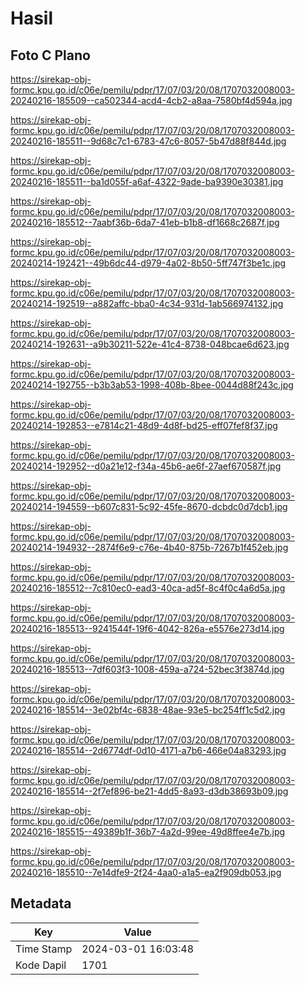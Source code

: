 # Hasil

## Foto C Plano

https://sirekap-obj-formc.kpu.go.id/c06e/pemilu/pdpr/17/07/03/20/08/1707032008003-20240216-185509--ca502344-acd4-4cb2-a8aa-7580bf4d594a.jpg

https://sirekap-obj-formc.kpu.go.id/c06e/pemilu/pdpr/17/07/03/20/08/1707032008003-20240216-185511--9d68c7c1-6783-47c6-8057-5b47d88f844d.jpg

https://sirekap-obj-formc.kpu.go.id/c06e/pemilu/pdpr/17/07/03/20/08/1707032008003-20240216-185511--ba1d055f-a6af-4322-9ade-ba9390e30381.jpg

https://sirekap-obj-formc.kpu.go.id/c06e/pemilu/pdpr/17/07/03/20/08/1707032008003-20240216-185512--7aabf36b-6da7-41eb-b1b8-df1668c2687f.jpg

https://sirekap-obj-formc.kpu.go.id/c06e/pemilu/pdpr/17/07/03/20/08/1707032008003-20240214-192421--49b6dc44-d979-4a02-8b50-5ff747f3be1c.jpg

https://sirekap-obj-formc.kpu.go.id/c06e/pemilu/pdpr/17/07/03/20/08/1707032008003-20240214-192519--a882affc-bba0-4c34-931d-1ab566974132.jpg

https://sirekap-obj-formc.kpu.go.id/c06e/pemilu/pdpr/17/07/03/20/08/1707032008003-20240214-192631--a9b30211-522e-41c4-8738-048bcae6d623.jpg

https://sirekap-obj-formc.kpu.go.id/c06e/pemilu/pdpr/17/07/03/20/08/1707032008003-20240214-192755--b3b3ab53-1998-408b-8bee-0044d88f243c.jpg

https://sirekap-obj-formc.kpu.go.id/c06e/pemilu/pdpr/17/07/03/20/08/1707032008003-20240214-192853--e7814c21-48d9-4d8f-bd25-eff07fef8f37.jpg

https://sirekap-obj-formc.kpu.go.id/c06e/pemilu/pdpr/17/07/03/20/08/1707032008003-20240214-192952--d0a21e12-f34a-45b6-ae6f-27aef670587f.jpg

https://sirekap-obj-formc.kpu.go.id/c06e/pemilu/pdpr/17/07/03/20/08/1707032008003-20240214-194559--b607c831-5c92-45fe-8670-dcbdc0d7dcb1.jpg

https://sirekap-obj-formc.kpu.go.id/c06e/pemilu/pdpr/17/07/03/20/08/1707032008003-20240214-194932--2874f6e9-c76e-4b40-875b-7267b1f452eb.jpg

https://sirekap-obj-formc.kpu.go.id/c06e/pemilu/pdpr/17/07/03/20/08/1707032008003-20240216-185512--7c810ec0-ead3-40ca-ad5f-8c4f0c4a6d5a.jpg

https://sirekap-obj-formc.kpu.go.id/c06e/pemilu/pdpr/17/07/03/20/08/1707032008003-20240216-185513--9241544f-19f6-4042-826a-e5576e273d14.jpg

https://sirekap-obj-formc.kpu.go.id/c06e/pemilu/pdpr/17/07/03/20/08/1707032008003-20240216-185513--7df603f3-1008-459a-a724-52bec3f3874d.jpg

https://sirekap-obj-formc.kpu.go.id/c06e/pemilu/pdpr/17/07/03/20/08/1707032008003-20240216-185514--3e02bf4c-6838-48ae-93e5-bc254ff1c5d2.jpg

https://sirekap-obj-formc.kpu.go.id/c06e/pemilu/pdpr/17/07/03/20/08/1707032008003-20240216-185514--2d6774df-0d10-4171-a7b6-466e04a83293.jpg

https://sirekap-obj-formc.kpu.go.id/c06e/pemilu/pdpr/17/07/03/20/08/1707032008003-20240216-185514--2f7ef896-be21-4dd5-8a93-d3db38693b09.jpg

https://sirekap-obj-formc.kpu.go.id/c06e/pemilu/pdpr/17/07/03/20/08/1707032008003-20240216-185515--49389b1f-36b7-4a2d-99ee-49d8ffee4e7b.jpg

https://sirekap-obj-formc.kpu.go.id/c06e/pemilu/pdpr/17/07/03/20/08/1707032008003-20240216-185510--7e14dfe9-2f24-4aa0-a1a5-ea2f909db053.jpg


## Metadata

| Key        | Value               |
| ---------- | ------------------- |
| Time Stamp | 2024-03-01 16:03:48 |
| Kode Dapil | 1701                |



